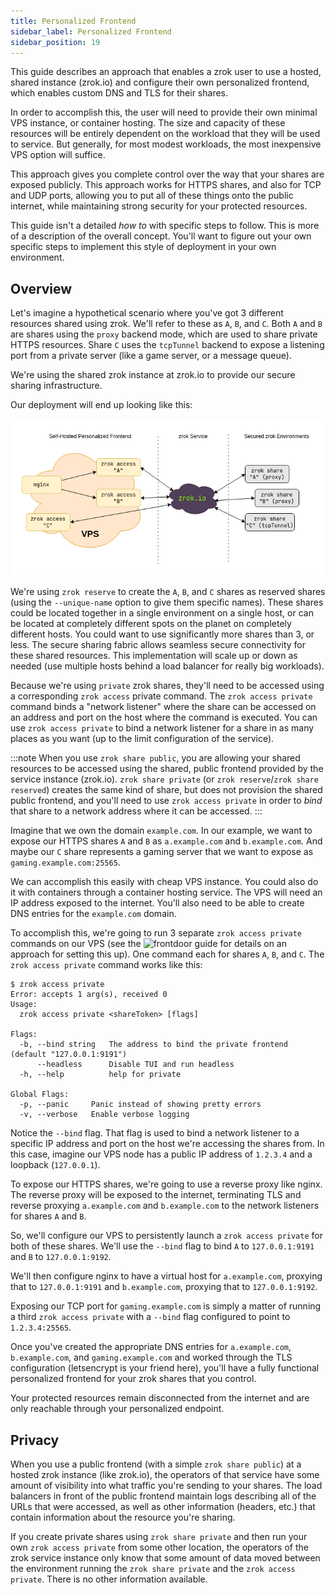 ```yaml
---
title: Personalized Frontend
sidebar_label: Personalized Frontend
sidebar_position: 19
---
```


This guide describes an approach that enables a zrok user to use a hosted, shared instance (zrok.io) and configure their own personalized frontend, which enables custom DNS and TLS for their shares.

In order to accomplish this, the user will need to provide their own minimal VPS instance, or container hosting. The size and capacity of these resources will be entirely dependent on the workload that they will be used to service. But generally, for most modest workloads, the most inexpensive VPS option will suffice.

This approach gives you complete control over the way that your shares are exposed publicly. This approach works for HTTPS shares, and also for TCP and UDP ports, allowing you to put all of these things onto the public internet, while maintaining strong security for your protected resources.

This guide isn't a detailed _how to_ with specific steps to follow. This is more of a description of the overall concept. You'll want to figure out your own specific steps to implement this style of deployment in your own environment.

## Overview

Let's imagine a hypothetical scenario where you've got 3 different resources shared using zrok. We'll refer to these as `A`, `B`, and `C`. Both `A` and `B` are shares using the `proxy` backend mode, which are used to share private HTTPS resources. Share `C` uses the `tcpTunnel` backend to expose a listening port from a private server (like a game server, or a message queue).

We're using the shared zrok instance at zrok.io to provide our secure sharing infrastructure.

Our deployment will end up looking like this:

![personalized-frontend-1](../../images/personalized-frontend-1.png)

We're using `zrok reserve` to create the `A`, `B`, and `C` shares as reserved shares (using the `--unique-name` option to give them specific names). These shares could be located together in a single environment on a single host, or can be located at completely different spots on the planet on completely different hosts. You could want to use significantly more shares than 3, or less. The secure sharing fabric allows seamless secure connectivity for these shared resources. This implementation will scale up or down as needed (use multiple hosts behind a load balancer for really big workloads).

Because we're using `private` zrok shares, they'll need to be accessed using a corresponding `zrok access` private command. The `zrok access private` command binds a "network listener" where the share can be accessed on an address and port on the host where the command is executed. You can use `zrok access private` to bind a network listener for a share in as many places as you want (up to the limit configuration of the service).

:::note
When you use `zrok share public`, you are allowing your shared resources to be accessed using the shared, public frontend provided by the service instance (zrok.io). `zrok share private` (or `zrok reserve`/`zrok share reserved`) creates the same kind of share, but does not provision the shared public frontend, and you'll need to use `zrok access private` in order to _bind_ that share to a network address where it can be accessed.
:::

Imagine that we own the domain `example.com`. In our example, we want to expose our HTTPS shares `A` and `B` as `a.example.com` and `b.example.com`. And maybe our `C` share represents a gaming server that we want to expose as `gaming.example.com:25565`. 

We can accomplish this easily with cheap VPS instance. You could also do it with containers through a container hosting service. The VPS will need an IP address exposed to the internet. You'll also need to be able to create DNS entries for the `example.com` domain.

To accomplish this, we're going to run 3 separate `zrok access private` commands on our VPS (see the ![frontdoor](../frontdoor/) guide for details on an approach for setting this up). One command each for shares `A`, `B`, and `C`. The `zrok access private` command works like this:

```
$ zrok access private
Error: accepts 1 arg(s), received 0
Usage:
  zrok access private <shareToken> [flags]

Flags:
  -b, --bind string   The address to bind the private frontend (default "127.0.0.1:9191")
      --headless      Disable TUI and run headless
  -h, --help          help for private

Global Flags:
  -p, --panic     Panic instead of showing pretty errors
  -v, --verbose   Enable verbose logging
```

Notice the `--bind` flag. That flag is used to bind a network listener to a specific IP address and port on the host we're accessing the shares from. In this case, imagine our VPS node has a public IP address of `1.2.3.4` and a loopback (`127.0.0.1`).

To expose our HTTPS shares, we're going to use a reverse proxy like nginx. The reverse proxy will be exposed to the internet, terminating TLS and reverse proxying `a.example.com` and `b.example.com` to the network listeners for shares `A` and `B`.

So, we'll configure our VPS to persistently launch a `zrok access private` for both of these shares. We'll use the `--bind` flag to bind `A` to `127.0.0.1:9191` and `B` to `127.0.0.1:9192`.

We'll then configure nginx to have a virtual host for `a.example.com`, proxying that to `127.0.0.1:9191` and `b.example.com`, proxying that to `127.0.0.1:9192`.

Exposing our TCP port for `gaming.example.com` is simply a matter of running a third `zrok access private` with a `--bind` flag configured to point to `1.2.3.4:25565`.

Once you've created the appropriate DNS entries for `a.example.com`, `b.example.com`, and `gaming.example.com` and worked through the TLS configuration (letsencrypt is your friend here), you'll have a fully functional personalized frontend for your zrok shares that you control.

Your protected resources remain disconnected from the internet and are only reachable through your personalized endpoint.

## Privacy

When you use a public frontend (with a simple `zrok share public`) at a hosted zrok instance (like zrok.io), the operators of that service have some amount of visibility into what traffic you're sending to your shares. The load balancers in front of the public frontend maintain logs describing all of the URLs that were accessed, as well as other information (headers, etc.) that contain information about the resource you're sharing.

If you create private shares using `zrok share private` and then run your own `zrok access private` from some other location, the operators of the zrok service instance only know that some amount of data moved between the environment running the `zrok share private` and the `zrok access private`. There is no other information available.